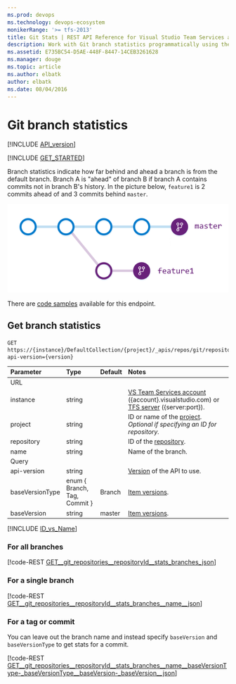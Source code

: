 ```yaml
---
ms.prod: devops
ms.technology: devops-ecosystem
monikerRange: '>= tfs-2013'
title: Git Stats | REST API Reference for Visual Studio Team Services and Team Foundation Server
description: Work with Git branch statistics programmatically using the REST APIs for Visual Studio Team Services and Team Foundation Server.
ms.assetid: E735BC54-D5AE-448F-8447-14CEB3261628
ms.manager: douge
ms.topic: article
ms.author: elbatk
author: elbatk
ms.date: 08/04/2016
---
```


# Git branch statistics
[!INCLUDE [API_version](../_data/version.md)]

[!INCLUDE [GET_STARTED](../_data/get-started.md)]

Branch statistics indicate how far behind and ahead a branch is from the default branch.
Branch A is "ahead" of branch B if branch A contains commits not in branch B's history.
In the picture below, `feature1` is 2 commits ahead of and 3 commits behind `master`.

![Two branches illustrating ahead/behind](./_img/ahead-behind.png)

There are [code samples](https://github.com/Microsoft/vsts-dotnet-samples/blob/master/ClientLibrary/Snippets/Microsoft.TeamServices.Samples.Client/repos/git/BranchStatsSample.cs) available for this endpoint.


## Get branch statistics

```no-highlight
GET https://{instance}/DefaultCollection/{project}/_apis/repos/git/repositories/{repository}/stats/branches[/{name}]?api-version={version}
```

| Parameter         | Type                         | Default | Notes
|:------------------|:-----------------------------|:--------|:----------------------------------------------------------------------------------------------------------------------------
| URL
| instance          | string                       |         | [VS Team Services account](/vsts/integrate/get-started/rest/basics) ({account}.visualstudio.com) or [TFS server](/vsts/integrate/get-started/rest/basics) ({server:port}).
| project           | string                       |         | ID or name of the [project](../tfs/projects.md). *Optional if specifying an ID for repository.*
| repository        | string                       |         | ID of the [repository](./repositories.md).
| name              | string                       |         | Name of the branch.
| Query
| api-version       | string                       |         | [Version](../../concepts/rest-api-versioning.md) of the API to use.
| baseVersionType   | enum { Branch, Tag, Commit } | Branch  | [Item versions](./items.md#getaspecificversion).
| baseVersion       | string                       | master  | [Item versions](./items.md#getaspecificversion).

[!INCLUDE [ID_vs_Name](_data/id_or_name.md)]

### For all branches 

[!code-REST [GET__git_repositories__repositoryId__stats_branches_json](./_data/stats/GET__git_repositories__repositoryId__stats_branches.json)]

### For a single branch

[!code-REST [GET__git_repositories__repositoryId__stats_branches__name__json](./_data/stats/GET__git_repositories__repositoryId__stats_branches__name_.json)]

### For a tag or commit

You can leave out the branch name and instead specify `baseVersion` and `baseVersionType` to get stats for a commit.

[!code-REST [GET__git_repositories__repositoryId__stats_branches__name__baseVersionType-_baseVersionType__baseVersion-_baseVersion__json](./_data/stats/GET__git_repositories__repositoryId__stats_branches__name__baseVersionType-_baseVersionType__baseVersion-_baseVersion_.json)]




